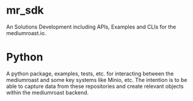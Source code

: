 # mr_sdk
An Solutions Development including APIs, Examples and CLIs for the mediumroast.io.

# Python
A python package, examples, tests, etc. for interacting between the mediumroast and some key systems like Minio, etc.  The intention is to be able to capture data from these repositories and create relevant objects within the mediumroast backend.
